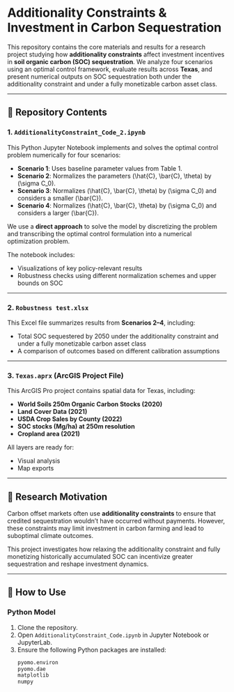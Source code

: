 # Additionality Constraints & Investment in Carbon Sequestration

This repository contains the core materials and results for a research project studying how **additionality constraints** affect investment incentives in **soil organic carbon (SOC) sequestration**. We analyze four scenarios using an optimal control framework, evaluate results across **Texas**, and present numerical outputs on SOC sequestration both under the additionality constraint and under a fully monetizable carbon asset class.

---

## 📁 Repository Contents

### 1. `AdditionalityConstraint_Code_2.ipynb`

This Python Jupyter Notebook implements and solves the optimal control problem numerically for four scenarios:

- **Scenario 1**: Uses baseline parameter values from Table 1.
- **Scenario 2**: Normalizes the parameters (\hat{C}, \bar{C}, \theta) by (\sigma C_0).
- **Scenario 3**: Normalizes (\hat{C}, \bar{C}, \theta) by (\sigma C_0) and considers a smaller (\bar{C}).
- **Scenario 4**: Normalizes (\hat{C}, \bar{C}, \theta) by (\sigma C_0) and considers a larger (\bar{C}).

We use a **direct approach** to solve the model by discretizing the problem and transcribing the optimal control formulation into a numerical optimization problem.

The notebook includes:
- Visualizations of key policy-relevant results
- Robustness checks using different normalization schemes and upper bounds on SOC

---

### 2. `Robustness test.xlsx`

This Excel file summarizes results from **Scenarios 2–4**, including:
- Total SOC sequestered by 2050 under the additionality constraint and under a fully monetizable carbon asset class
- A comparison of outcomes based on different calibration assumptions

---

### 3. `Texas.aprx` (ArcGIS Project File)

This ArcGIS Pro project contains spatial data for Texas, including:
- **World Soils 250m Organic Carbon Stocks (2020)**
- **Land Cover Data (2021)**
- **USDA Crop Sales by County (2022)**
- **SOC stocks (Mg/ha) at 250m resolution**
- **Cropland area (2021)**

All layers are ready for:
- Visual analysis
- Map exports

---

## 🧠 Research Motivation

Carbon offset markets often use **additionality constraints** to ensure that credited sequestration wouldn’t have occurred without payments. However, these constraints may limit investment in carbon farming and lead to suboptimal climate outcomes.

This project investigates how relaxing the additionality constraint and fully monetizing historically accumulated SOC can incentivize greater sequestration and reshape investment dynamics.

---

## 🔧 How to Use

### Python Model
1. Clone the repository.
2. Open `AdditionalityConstraint_Code.ipynb` in Jupyter Notebook or JupyterLab.
3. Ensure the following Python packages are installed:
   ```bash
   pyomo.environ
   pyomo.dae
   matplotlib
   numpy
